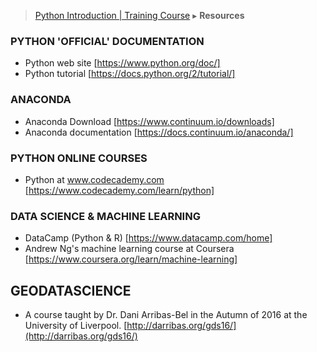 > [Python Introduction | Training Course](agenda.md) ▸  **Resources**

### PYTHON 'OFFICIAL' DOCUMENTATION
* Python web site [https://www.python.org/doc/]
* Python tutorial [https://docs.python.org/2/tutorial/]

### ANACONDA
* Anaconda Download [https://www.continuum.io/downloads]
* Anaconda documentation [https://docs.continuum.io/anaconda/]

### PYTHON ONLINE COURSES
* Python at www.codecademy.com [https://www.codecademy.com/learn/python]

### DATA SCIENCE & MACHINE LEARNING
* DataCamp (Python & R) [https://www.datacamp.com/home]
* Andrew Ng's machine learning course at Coursera [https://www.coursera.org/learn/machine-learning]

## GEODATASCIENCE
* A course taught by Dr. Dani Arribas-Bel in the Autumn of 2016 at the University of Liverpool. [http://darribas.org/gds16/](http://darribas.org/gds16/)
